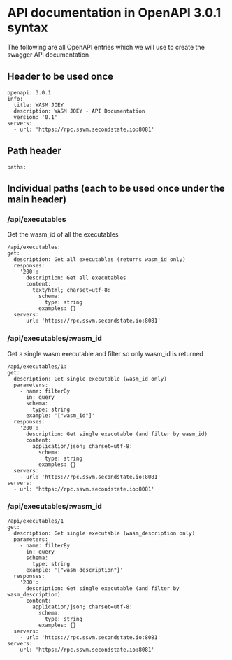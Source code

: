 # API documentation in OpenAPI 3.0.1 syntax
The following are all OpenAPI entries which we will use to create the swagger API documentation

## Header to be used once
```
openapi: 3.0.1
info:
  title: WASM JOEY
  description: WASM JOEY - API Documentation
  version: '0.1'
servers:
  - url: 'https://rpc.ssvm.secondstate.io:8081'
```

## Path header 
```
paths:
```
## Individual paths (each to be used once under the main header)

### /api/executables
Get the wasm_id of all the executables
```
/api/executables:
get:
  description: Get all executables (returns wasm_id only)
  responses:
    '200':
      description: Get all executables
      content:
        text/html; charset=utf-8:
          schema:
            type: string
          examples: {}
  servers:
    - url: 'https://rpc.ssvm.secondstate.io:8081'
```
### /api/executables/:wasm_id
Get a single wasm executable and filter so only wasm_id is returned
```
/api/executables/1:
get:
  description: Get single executable (wasm_id only)
  parameters:
    - name: filterBy
      in: query
      schema:
        type: string
      example: '["wasm_id"]'
  responses:
    '200':
      description: Get single executable (and filter by wasm_id)
      content:
        application/json; charset=utf-8:
          schema:
            type: string
          examples: {}
  servers:
    - url: 'https://rpc.ssvm.secondstate.io:8081'
servers:
  - url: 'https://rpc.ssvm.secondstate.io:8081'
```

###  /api/executables/:wasm_id
```
/api/executables/1
get:
  description: Get single executable (wasm_description only)
  parameters:
    - name: filterBy
      in: query
      schema:
        type: string
      example: '["wasm_description"]'
  responses:
    '200':
      description: Get single executable (and filter by wasm_description)
      content:
        application/json; charset=utf-8:
          schema:
            type: string
          examples: {}
  servers:
    - url: 'https://rpc.ssvm.secondstate.io:8081'
servers:
  - url: 'https://rpc.ssvm.secondstate.io:8081'
```